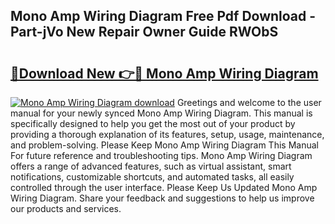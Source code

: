 ## Mono Amp Wiring Diagram Free Pdf Download - Part-jVo New Repair Owner Guide RWObS

# <h2><a href="http://dfsb0g.blite.top/?on=Mono+Amp+Wiring+Diagram">🔗Download New 👉🔴 Mono Amp Wiring Diagram</a></h2>

[![Mono Amp Wiring Diagram download](https://i.imgur.com/lujVjoI.png)](http://dfsb0g.blite.top/?on=Mono+Amp+Wiring+Diagram)
Greetings and welcome to the user manual for your newly synced Mono Amp Wiring Diagram. This manual is specifically designed to help you get the most out of your product by providing a thorough explanation of its features, setup, usage, maintenance, and problem-solving. Please Keep Mono Amp Wiring Diagram This Manual For future reference and troubleshooting tips. Mono Amp Wiring Diagram offers a range of advanced features, such as virtual assistant, smart notifications, customizable shortcuts, and automated tasks, all easily controlled through the user interface. Please Keep Us Updated Mono Amp Wiring Diagram. Share your feedback and suggestions to help us improve our products and services.
